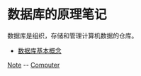 # 数据库的原理笔记
  数据库是组织，存储和管理计算机数据的仓库。     

* [数据库基本概念](Getting_Started.md)

[Note](../../README.md) -- [Computer](../computer_notes.md)